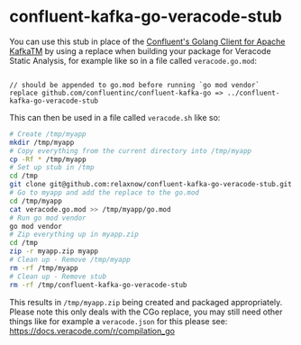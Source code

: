 # confluent-kafka-go-veracode-stub

You can use this stub in place of the [Confluent's Golang Client for Apache KafkaTM](https://github.com/confluentinc/confluent-kafka-go) by using a replace when building your package for Veracode Static Analysis, for example like so in a file called `veracode.go.mod`:

```

// should be appended to go.mod before running `go mod vendor`
replace github.com/confluentinc/confluent-kafka-go => ../confluent-kafka-go-veracode-stub
```

This can then be used in a file called `veracode.sh` like so:

```bash
# Create /tmp/myapp
mkdir /tmp/myapp
# Copy everything from the current directory into /tmp/myapp
cp -Rf * /tmp/myapp
# Set up stub in /tmp
cd /tmp
git clone git@github.com:relaxnow/confluent-kafka-go-veracode-stub.git
# Go to myapp and add the replace to the go.mod
cd /tmp/myapp
cat veracode.go.mod >> /tmp/myapp/go.mod
# Run go mod vendor
go mod vendor
# Zip everything up in myapp.zip
cd /tmp
zip -r myapp.zip myapp
# Clean up - Remove /tmp/myapp
rm -rf /tmp/myapp
# Clean up - Remove stub
rm -rf /tmp/confluent-kafka-go-veracode-stub
```

This results in `/tmp/myapp.zip` being created and packaged appropriately.
Please note this only deals with the CGo replace, you may still need other things like for example a `veracode.json` for this please see: https://docs.veracode.com/r/compilation_go
